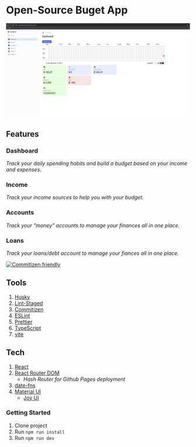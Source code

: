 # Open-Source Buget App

![Budget Dashboard View](/images/budget-dashboard-img.png)

## Features

### Dashboard

_Track your daily spending habits and build a budget based on your income and expenses._

### Income

_Track your income sources to help you with your budget._

### Accounts

_Track your "money" accounts to manage your finances all in one place._

### Loans

_Track your loans/debt account to manage your fiances all in one place._

[![Commitizen friendly](https://img.shields.io/badge/commitizen-friendly-brightgreen.svg)](http://commitizen.github.io/cz-cli/)

## Tools

1. [Husky](https://typicode.github.io/husky/)
1. [Lint-Staged](https://github.com/lint-staged/lint-staged)
1. [Commitizen](https://commitizen.github.io/cz-cli/)
1. [ESLint](https://eslint.org/)
1. [Prettier](https://prettier.io/)
1. [TypeScript](https://www.typescriptlang.org/)
1. [vite](https://vitejs.dev/)

## Tech

1. [React](https://react.dev/)
1. [React Router DOM](https://reactrouter.com/en/main)
   - _Hash Router for Github Pages deployment_
1. [date-fns](https://date-fns.org/)
1. [Material UI](https://mui.com/material-ui/getting-started/)
   - [Joy UI](https://mui.com/joy-ui/getting-started/)

### Getting Started

1. Clone project
1. Run `npm run install`
1. Run `npm run dev`
